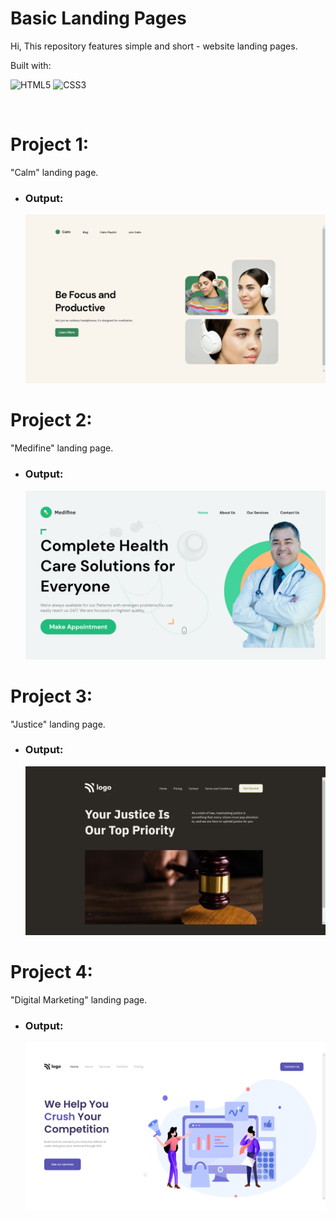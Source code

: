 # Basic Landing Pages
Hi, This repository features simple and short - website landing pages.

Built with:

![HTML5](https://img.shields.io/badge/html5-%23E34F26.svg?style=for-the-badge&logo=html5&logoColor=white) ![CSS3](https://img.shields.io/badge/css3-%231572B6.svg?style=for-the-badge&logo=css3&logoColor=white)

<br>

# Project 1:
"Calm" landing page.
- ### Output:
  ![Output](./project_1/assets/output.jpg)

# Project 2:
"Medifine" landing page.
- ### Output:
  ![Output](./project_2/assets/output.jpg)

# Project 3:
"Justice" landing page.
- ### Output:
  ![Output](./project_3/assets/output.jpg)

# Project 4:
"Digital Marketing" landing page.
- ### Output:
  ![Output](./project_4/assets/output.jpg)  